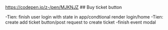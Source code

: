 https://codepen.io/z-/pen/MJKNJZ ## Buy ticket button

-Tien: finish user login with state in app/condtional render login/home
-Tien: create add ticket button/post request to create ticket
-finish event modal





